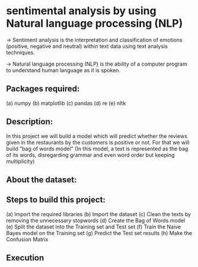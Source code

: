 # sentimental analysis by using Natural language processing (NLP)
-> Sentiment analysis is the interpretation and classification of emotions (positive, negative and neutral) within text data using text analysis techniques.

-> Natural language processing (NLP) is the ability of a computer program to understand human language as it is spoken.

## Packages required:
(a) numpy 
(b) matplotlib
(c) pandas 
(d) re
(e) nltk 

## Description:
In this project we will build a model which will predict whether the reviews given in the restaurants by the customers is positive or not. For that we will build
"bag of words model" (In this model, a text is represented as the bag of its words, disregarding grammar and even word order but keeping multiplicity)


## About the dataset:
## Steps to build this project:
(a) Import the required libraries
(b) Import the dataset
(c) Clean the texts by removing the unnecessary stopwords
(d) Create the Bag of Words model
(e) Split the dataset into the Training set and Test set
(f) Train the Naive Bayes model on the Training set
(g) Predict the Test set results
(h) Make the Confusion Matrix
## Execution
